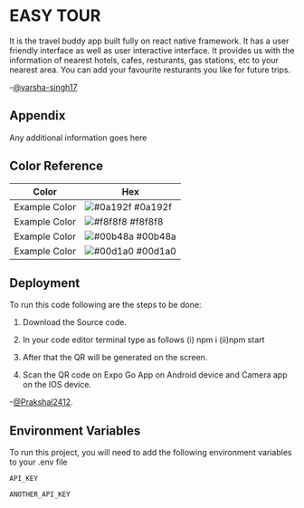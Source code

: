 # EASY TOUR

It is the travel buddy app built fully on react native framework.
It has a user friendly interface as well as user interactive interface. 
It provides us with the information of nearest hotels, cafes, resturants, gas stations, etc  to your nearest area.
You can add your favourite  resturants you like for future trips.


-[@varsha-singh17](https://www.github.com/varsha-singh17)
## Appendix

Any additional information goes here

## Color Reference

| Color             | Hex                                                                |
| ----------------- | ------------------------------------------------------------------ |
| Example Color | ![#0a192f](https://via.placeholder.com/10/0a192f?text=+) #0a192f |
| Example Color | ![#f8f8f8](https://via.placeholder.com/10/f8f8f8?text=+) #f8f8f8 |
| Example Color | ![#00b48a](https://via.placeholder.com/10/00b48a?text=+) #00b48a |
| Example Color | ![#00d1a0](https://via.placeholder.com/10/00b48a?text=+) #00d1a0 |


## Deployment
To run this code following are the steps to be done:
1. Download the Source code.
2. In your code editor terminal type as follows
    (i) npm i
    (ii)npm start

3. After that the QR will be generated on the screen.
4. Scan the QR code on Expo Go App on Android device and Camera app on the IOS device.   
 
 
 -[@Prakshal2412](https://github.com/Prakshal2412).


## Environment Variables

To run this project, you will need to add the following environment variables to your .env file

`API_KEY`

`ANOTHER_API_KEY`



